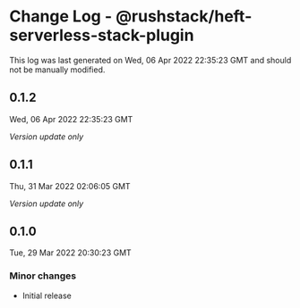 # Change Log - @rushstack/heft-serverless-stack-plugin

This log was last generated on Wed, 06 Apr 2022 22:35:23 GMT and should not be manually modified.

## 0.1.2
Wed, 06 Apr 2022 22:35:23 GMT

_Version update only_

## 0.1.1
Thu, 31 Mar 2022 02:06:05 GMT

_Version update only_

## 0.1.0
Tue, 29 Mar 2022 20:30:23 GMT

### Minor changes

- Initial release

